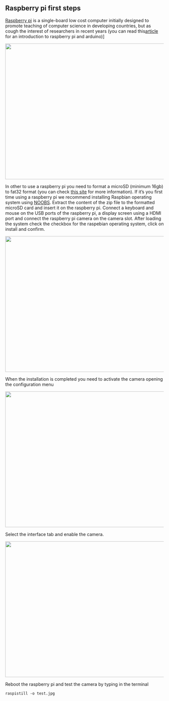 ## Raspberry pi first steps

[Raspberry pi]( https://www.raspberrypi.org/help/what-%20is-a-raspberry-pi/) is a single-board low cost computer initially designed to promote teaching of computer science in developing countries, but as cough the interest of researchers in recent years (you can read this[article](https://www.nature.com/articles/544125a.pdf?origin=ppub) for an introduction to raspberry pi and arduino)]


<img src="https://github.com/AndreCFerreira/Weaver_individualID/blob/master/Automated_pictures_collection/Setting_up_raspberry_pi/Images/IMG_6313.JPG" width="648" height="432" />


In other to use a raspberry pi you need to format a microSD (minimum 16gb) to fat32 format (you can check [this site]( https://www.raspberrypi.org/documentation/installation/sdxc_formatting.md) for more information).
If it’s you first time using a raspberry pi we recommend installing Raspbian operating system using [NOOBS](https://www.raspberrypi.org/downloads/). Extract the content of the zip file to the formatted microSD card and insert it on the raspberry pi.
Connect a keyboard and mouse on the USB ports of the raspberry pi, a display screen using a HDMI port and connect the raspberry pi camera on the camera slot. After loading the system check the checkbox for the raspebian operating system, click on install and confirm.



<img src="https://github.com/AndreCFerreira/Weaver_individualID/blob/master/Automated_pictures_collection/Setting_up_raspberry_pi/Images/raspbian%20installation.JPG" width="648" height="432" />

When the installation is completed you need to activate the camera opening the configuration menu

<img src="https://github.com/AndreCFerreira/Weaver_individualID/blob/master/Automated_pictures_collection/Setting_up_raspberry_pi/Images/raspberryconfig.png" width="648" height="432" />

Select the interface tab and enable the camera.

<img src="https://github.com/AndreCFerreira/Weaver_individualID/blob/master/Automated_pictures_collection/Setting_up_raspberry_pi/Images/camera.png" width="648" height="432" />

Reboot the raspberry pi and test the camera by typing in the terminal
```console
raspistill -o test.jpg
```
